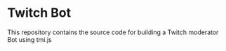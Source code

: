 # Twitch Bot

This repository contains the source code for building a Twitch moderator Bot using tmi.js 
